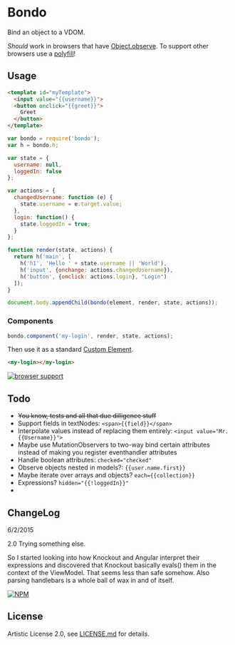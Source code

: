 # Bondo
Bind an object to a VDOM.

*Should* work in browsers that have [Object.observe](http://caniuse.com/#feat=object-observe). To support other browsers use a [polyfill](https://www.npmjs.com/package/object.observe)!

## Usage

```html
<template id="myTemplate">
  <input value="{{username}}">
  <button onclick="{{greet}}">
    Greet
  </button>
</template>
```

```js
var bondo = require('bondo');
var h = bondo.h;

var state = {
  username: null,
  loggedIn: false
};

var actions = {
  changedUsername: function (e) {
    state.username = e.target.value;
  },
  login: function() {
    state.loggedIn = true;
  }
};

function render(state, actions) {
  return h('main', [
    h('h1', 'Hello ' + state.username || 'World'),
    h('input', {onchange: actions.changedUsername}),
    h('button', {onclick: actions.login}, "Login")
  ]);
}

document.body.appendChild(bondo(element, render, state, actions));
```

### Components

```js
bondo.component('my-login', render, state, actions);
```

Then use it as a standard [Custom Element](https://w3c.github.io/webcomponents/spec/custom/). 

```html
<my-login></my-login>
```

[![browser support](https://ci.testling.com/jessehattabaugh/bondo.png)](https://ci.testling.com/jessehattabaugh/bondo)

## Todo

* ~~You know, tests and all that due dilligence stuff~~
* Support fields in textNodes: `<span>{{field}}</span>`
* Interpolate values instead of replacing them entirely: `<input value="Mr. {{Username}}">`
* Maybe use MutationObservers to two-way bind certain attributes instead of making you register eventhandler attributes
* Handle boolean attributes: `checked="checked"`
* Observe objects nested in models?: `{{user.name.first}}`
* Maybe iterate over arrays and objects? `each={{collection}}`
* Expressions? `hidden="{{!loggedIn}}"`
* 

## ChangeLog

6/2/2015

2.0 Trying something else. 

So I started looking into how Knockout and Angular interpret their expressions and discovered that Knockout basically evals() them in the context of the ViewModel. That seems less than safe somehow. Also parsing handlebars is a whole ball of wax in and of itself. 

[![NPM](https://nodei.co/npm/bondo.png)](https://www.npmjs.com/package/bondo)

## License

Artistic License 2.0, see [LICENSE.md](http://github.com/jessehattabaugh/bondo/blob/master/LICENSE.md) for details.
